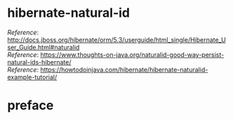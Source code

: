 # hibernate-natural-id

_Reference_: http://docs.jboss.org/hibernate/orm/5.3/userguide/html_single/Hibernate_User_Guide.html#naturalid  
_Reference_: https://www.thoughts-on-java.org/naturalid-good-way-persist-natural-ids-hibernate/  
_Reference_: https://howtodoinjava.com/hibernate/hibernate-naturalid-example-tutorial/

# preface

